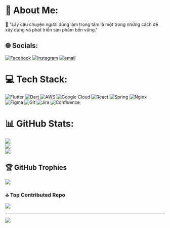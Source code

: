 # 💫 About Me:
🌱 "Lấy câu chuyện người dùng làm trọng tâm là một trong những cách để xây dựng và phát triển sản phẩm bền vững."


## 🌐 Socials:
[![Facebook](https://img.shields.io/badge/Facebook-%231877F2.svg?logo=Facebook&logoColor=white)](https://facebook.com/facebook.com/pvlinh.neu) [![Instagram](https://img.shields.io/badge/Instagram-%23E4405F.svg?logo=Instagram&logoColor=white)](https://instagram.com/phongphong.28) [![email](https://img.shields.io/badge/Email-D14836?logo=gmail&logoColor=white)](mailto:pvlinh.sitde@gmail.com) 

# 💻 Tech Stack:
![Flutter](https://img.shields.io/badge/Flutter-%2302569B.svg?style=for-the-badge&logo=Flutter&logoColor=white) ![Dart](https://img.shields.io/badge/dart-%230175C2.svg?style=for-the-badge&logo=dart&logoColor=white) ![AWS](https://img.shields.io/badge/AWS-%23FF9900.svg?style=for-the-badge&logo=amazon-aws&logoColor=white) ![Google Cloud](https://img.shields.io/badge/GoogleCloud-%234285F4.svg?style=for-the-badge&logo=google-cloud&logoColor=white) ![React](https://img.shields.io/badge/react-%2320232a.svg?style=for-the-badge&logo=react&logoColor=%2361DAFB) ![Spring](https://img.shields.io/badge/spring-%236DB33F.svg?style=for-the-badge&logo=spring&logoColor=white) ![Nginx](https://img.shields.io/badge/nginx-%23009639.svg?style=for-the-badge&logo=nginx&logoColor=white) ![Figma](https://img.shields.io/badge/figma-%23F24E1E.svg?style=for-the-badge&logo=figma&logoColor=white) ![Git](https://img.shields.io/badge/git-%23F05033.svg?style=for-the-badge&logo=git&logoColor=white) ![Jira](https://img.shields.io/badge/jira-%230A0FFF.svg?style=for-the-badge&logo=jira&logoColor=white) ![Confluence](https://img.shields.io/badge/confluence-%23172BF4.svg?style=for-the-badge&logo=confluence&logoColor=white)
# 📊 GitHub Stats:
![](https://github-readme-stats.vercel.app/api?username=P-ro-VL&theme=dark&hide_border=true&include_all_commits=true&count_private=true)<br/>
![](https://nirzak-streak-stats.vercel.app/?user=P-ro-VL&theme=dark&hide_border=true)<br/>
![](https://github-readme-stats.vercel.app/api/top-langs/?username=P-ro-VL&theme=dark&hide_border=true&include_all_commits=true&count_private=true&layout=compact)

## 🏆 GitHub Trophies
![](https://github-profile-trophy.vercel.app/?username=P-ro-VL&theme=dark&no-frame=true&no-bg=true&margin-w=4)

### 🔝 Top Contributed Repo
![](https://github-contributor-stats.vercel.app/api?username=P-ro-VL&limit=5&theme=dark&combine_all_yearly_contributions=true)

---
[![](https://visitcount.itsvg.in/api?id=P-ro-VL&icon=0&color=0)](https://visitcount.itsvg.in)

<!-- Proudly created with GPRM ( https://gprm.itsvg.in ) -->
